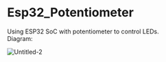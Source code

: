 # Esp32_Potentiometer
Using ESP32 SoC with potentiometer to control LEDs. <br>
Diagram: <br>

![Untitled-2](https://user-images.githubusercontent.com/84715134/150985895-ab26646e-986b-4d31-af2e-43f63b99538d.png)
